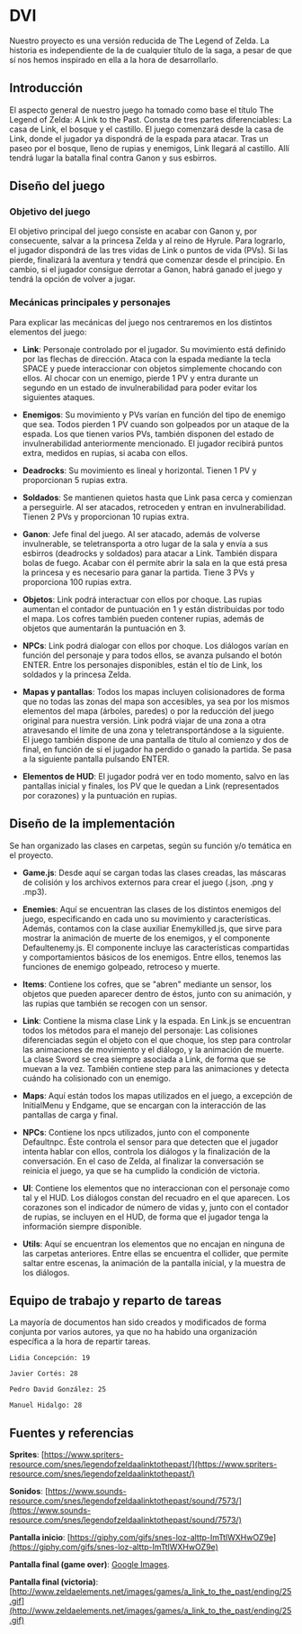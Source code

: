 # DVI

Nuestro proyecto es una versión reducida de The Legend of Zelda. La historia es independiente de la de cualquier título de la saga, a pesar de que sí nos hemos inspirado en ella a la hora de desarrollarlo.

## Introducción

El aspecto general de nuestro juego ha tomado como base el título The Legend of Zelda: A Link to the Past. Consta de tres partes diferenciables: La casa de Link, el bosque y el castillo. El juego comenzará desde la casa de Link, donde el jugador ya dispondrá de la espada para atacar. Tras un paseo por el bosque, lleno de rupias y enemigos, Link llegará al castillo. Allí tendrá lugar la batalla final contra Ganon y sus esbirros.

## Diseño del juego

### Objetivo del juego

El objetivo principal del juego consiste en acabar con Ganon y, por consecuente, salvar a la princesa Zelda y al reino de Hyrule. Para lograrlo, el jugador dispondrá de las tres vidas de Link o puntos de vida (PVs). Si las pierde, finalizará la aventura y tendrá que comenzar desde el principio. En cambio, si el jugador consigue derrotar a Ganon, habrá ganado el juego y tendrá la opción de volver a jugar.

### Mecánicas principales y personajes

Para explicar las mecánicas del juego nos centraremos en los distintos elementos del juego:

* **Link**: Personaje controlado por el jugador. Su movimiento está definido por las flechas de dirección. Ataca con la espada mediante la tecla SPACE y puede interaccionar con objetos simplemente chocando con ellos. Al chocar con un enemigo, pierde 1 PV y entra durante un segundo en un estado de invulnerabilidad para poder evitar los siguientes ataques.

* **Enemigos**: Su movimiento y PVs varían en función del tipo de enemigo que sea. Todos pierden 1 PV cuando son golpeados por un ataque de la espada. Los que tienen varios PVs, también disponen del estado de invulnerabilidad anteriormente mencionado. El jugador recibirá puntos extra, medidos en rupias, si acaba con ellos.

* **Deadrocks**: Su movimiento es lineal y horizontal. Tienen 1 PV y proporcionan 5 rupias extra.

* **Soldados**: Se mantienen quietos hasta que Link pasa cerca y comienzan a perseguirle. Al ser atacados, retroceden y entran en invulnerabilidad. Tienen 2 PVs y proporcionan 10  rupias extra.

* **Ganon**: Jefe final del juego. Al ser atacado, además de volverse invulnerable, se teletransporta a otro lugar de la sala y envía a sus esbirros (deadrocks y soldados) para atacar a Link. También dispara bolas de fuego. Acabar con él permite abrir la sala en la que está presa la princesa y es necesario para ganar la partida. Tiene 3 PVs y proporciona 100 rupias extra.

* **Objetos**: Link podrá interactuar con ellos por choque. Las rupias aumentan el contador de puntuación en 1 y están distribuidas por todo el mapa. Los cofres también pueden contener rupias, además de objetos que aumentarán la puntuación en 3.

* **NPCs**: Link podrá dialogar con ellos por choque. Los diálogos varían en función del personaje y para todos ellos, se avanza pulsando el botón ENTER. Entre los personajes disponibles, están el tío de Link, los soldados y la princesa Zelda.

* **Mapas y pantallas**: Todos los mapas incluyen colisionadores de forma que no todas las zonas del mapa son accesibles, ya sea por los mismos elementos del mapa (árboles, paredes) o por la reducción del juego original para nuestra versión. Link podrá viajar de una zona a otra atravesando el límite de una zona y teletransportándose a la siguiente. El juego también dispone de una pantalla de título al comienzo y dos de final, en función de si el jugador ha perdido o ganado la partida. Se pasa a la siguiente pantalla pulsando ENTER.

* **Elementos de HUD**: El jugador podrá ver en todo momento, salvo en las pantallas inicial y finales, los PV que le quedan a Link (representados por corazones) y la puntuación en rupias.

## Diseño de la implementación

Se han organizado las clases en carpetas, según su función y/o temática en el proyecto.

* **Game.js**: Desde aquí se cargan todas las clases creadas, las máscaras de colisión y los archivos externos para crear el juego (.json, .png y .mp3).

* **Enemies**: Aquí se encuentran las clases de los distintos enemigos del juego, especificando en cada uno su movimiento y características. Además, contamos con la clase auxiliar Enemykilled.js, que sirve para mostrar la animación de muerte de los enemigos, y el componente Defaultenemy.js. El componente incluye las características compartidas y comportamientos básicos de los enemigos. Entre ellos, tenemos las funciones de enemigo golpeado, retroceso y muerte.

* **Items**: Contiene los cofres, que se "abren" mediante un sensor, los objetos que pueden aparecer dentro de éstos, junto con su animación, y las rupias que también se recogen con un sensor.

* **Link**: Contiene la misma clase Link y la espada. En Link.js se encuentran todos los métodos para el manejo del personaje: Las colisiones diferenciadas según el objeto con el que choque, los step para controlar las animaciones de movimiento y el diálogo, y la animación de muerte. La clase Sword se crea siempre asociada a Link, de forma que se muevan a la vez. También contiene step para las animaciones y detecta cuándo ha colisionado con un enemigo.

* **Maps**: Aquí están todos los mapas utilizados en el juego, a excepción de InitialMenu y Endgame, que se encargan con la interacción de las pantallas de carga y final.

* **NPCs**: Contiene los npcs utilizados, junto con el componente Defaultnpc. Éste controla el sensor para que detecten que el jugador intenta hablar con ellos, controla los diálogos y la finalización de la conversación. En el caso de Zelda, al finalizar la conversación se reinicia el juego, ya que se ha cumplido la condición de victoria.

* **UI**: Contiene los elementos que no interaccionan con el personaje como tal y el HUD. Los diálogos constan del recuadro en el que aparecen. Los corazones son el indicador de número de vidas y, junto con el contador de rupias, se incluyen en el HUD, de forma que el jugador tenga la información siempre disponible.

* **Utils**: Aquí se encuentran los elementos que no encajan en ninguna de las carpetas anteriores. Entre ellas se encuentra el collider, que permite saltar entre escenas, la animación de la pantalla inicial, y la muestra de los diálogos.

## Equipo de trabajo y reparto de tareas

La mayoría de documentos han sido creados y modificados de forma conjunta por varios autores, ya que no ha habido una organización específica a la hora de repartir tareas.

```
Lidia Concepción: 19
```
```
Javier Cortés: 28
```
```
Pedro David González: 25
```
```
Manuel Hidalgo: 28
```

## Fuentes y referencias

**Sprites**: [https://www.spriters-resource.com/snes/legendofzeldaalinktothepast/](https://www.spriters-resource.com/snes/legendofzeldaalinktothepast/)

**Sonidos**: [https://www.sounds-resource.com/snes/legendofzeldaalinktothepast/sound/7573/](https://www.sounds-resource.com/snes/legendofzeldaalinktothepast/sound/7573/)

**Pantalla inicio**: [https://giphy.com/gifs/snes-loz-alttp-ImTtlWXHwOZ9e](https://giphy.com/gifs/snes-loz-alttp-ImTtlWXHwOZ9e)

**Pantalla final (game over)**: [Google Images](https://images.google.com/).

**Pantalla final (victoria)**: [http://www.zeldaelements.net/images/games/a_link_to_the_past/ending/25.gif](http://www.zeldaelements.net/images/games/a_link_to_the_past/ending/25.gif)
